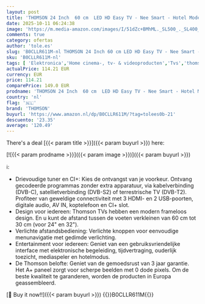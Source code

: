 ```yaml
---
layout: post
title: 'THOMSON 24 Inch  60 cm  LED HD Easy TV - Nee Smart - Hotel Mode  USB  HDMI  Triple-Tuner  Kabel / Satelliet / Antenne   AV IN  CI+  A+ Paneel - 24HD2S13'
date: 2025-10-11 06:24:38
image: 'https://m.media-amazon.com/images/I/51dZc+BMhML._SL500_._SL400_.jpg'
comments: true
category: ofertas
author: 'tole.es'
slug: 'B0CLLR611M-nl THOMSON 24 Inch 60 cm LED HD Easy TV - Nee Smart - Hotel...'
sku: 'B0CLLR611M-nl'
tags: [ 'Elektronica','Home cinema-, tv- & videoproducten','Tvs','thomson','🇳🇱', ]
actualPrice: 114.21 EUR
currency: EUR
price: 114.21
comparePrice: 149.0 EUR
prodname: 'THOMSON 24 Inch  60 cm  LED HD Easy TV - Nee Smart - Hotel Mode  USB  HDMI  Triple-Tuner  Kabel / Satelliet / Antenne   AV IN  CI+  A+ Paneel - 24HD2S13'
country: 'nl'
flag: '🇳🇱'
brand: 'THOMSON'
buyurl: 'https://www.amazon.nl/dp/B0CLLR611M/?tag=tolees0b-21'
descuento: '23.35'
average: '120.49'
---
```


There's a deal [{{< param title >}}]({{< param buyurl >}})  here:

[![{{< param prodname >}}]({{< param image >}})]({{< param buyurl >}})

ℹ️:

- Drievoudige tuner en CI+: Kies de ontvangst van je voorkeur. Ontvang gecodeerde programmas zonder extra apparatuur, via kabelverbinding (DVB-C), satellietverbinding (DVB-S2) of terrestrische TV (DVB-T2). Profiteer van geweldige connectiviteit met 3 HDMI- en 2 USB-poorten, digitale audio, AV IN, koptelefoon en CI+ slot.
- Design voor iedereen: Thomson TVs hebben een modern frameloos design. En u kunt de afstand tussen de voeten verkleinen van 60 cm tot 30 cm (voor 24" en 32").
- Verlichte afstandsbediening: Verlichte knoppen voor eenvoudige menunavigatie met gedimde verlichting.
- Entertainment voor iedereen: Geniet van een gebruiksvriendelijke interface met elektronische begeleiding, tijdvertraging, ouderlijk toezicht, mediaspeler en hotelmodus.
- De Thomson belofte: Geniet van de gemoedsrust van 3 jaar garantie. Het A+ paneel zorgt voor scherpe beelden met 0 dode pixels. Om de beste kwaliteit te garanderen, worden de producten in Europa geassembleerd.

[🛒 Buy it now!!]({{< param buyurl >}})
{{<world>}}B0CLLR611M{{</world>}}
